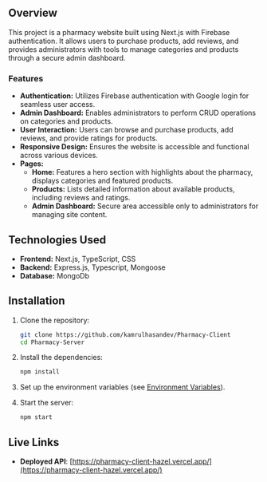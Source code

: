 ## Overview

This project is a pharmacy website built using Next.js with Firebase authentication. It allows users to purchase products, add reviews, and provides administrators with tools to manage categories and products through a secure admin dashboard.

### Features

- **Authentication:** Utilizes Firebase authentication with Google login for seamless user access.
- **Admin Dashboard:** Enables administrators to perform CRUD operations on categories and products.
- **User Interaction:** Users can browse and purchase products, add reviews, and provide ratings for products.
- **Responsive Design:** Ensures the website is accessible and functional across various devices.
- **Pages:**
  - **Home:** Features a hero section with highlights about the pharmacy, displays categories and featured products.
  - **Products:** Lists detailed information about available products, including reviews and ratings.
  - **Admin Dashboard:** Secure area accessible only to administrators for managing site content.

## Technologies Used

- **Frontend:** Next.js, TypeScript, CSS
- **Backend:** Express.js, Typescript, Mongoose
- **Database:** MongoDb

## Installation

1. Clone the repository:

   ```bash
   git clone https://github.com/kamrulhasandev/Pharmacy-Client
   cd Pharmacy-Server
   ```

2. Install the dependencies:

   ```bash
   npm install
   ```

3. Set up the environment variables (see [Environment Variables](#environment-variables)).

4. Start the server:
   ```bash
   npm start
   ```

## Live Links

- **Deployed API**: [https://pharmacy-client-hazel.vercel.app/](https://pharmacy-client-hazel.vercel.app/)
